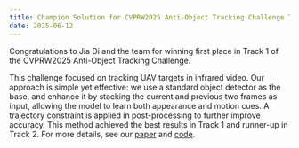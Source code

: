 ```yaml
---
title: Champion Solution for CVPRW2025 Anti-Object Tracking Challenge Track 1
date: 2025-06-12
---
```


Congratulations to Jia Di and the team for winning first place in Track 1 of the CVPRW2025 Anti-Object Tracking Challenge.

<!--more-->

This challenge focused on tracking UAV targets in infrared video. Our approach is simple yet effective: we use a standard object detector as the base, and enhance it by stacking the current and previous two frames as input, allowing the model to learn both appearance and motion cues. A trajectory constraint is applied in post-processing to further improve accuracy. This method achieved the best results in Track 1 and runner-up in Track 2. For more details, see our [paper](https://www.arxiv.org/abs/2505.04917) and [code](https://github.com/facias914/A-Simple-Detector-is-a-Strong-Tracker).
